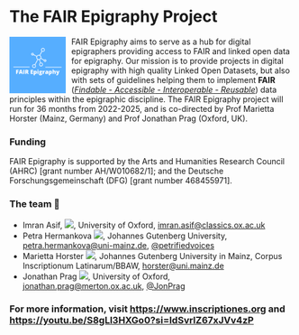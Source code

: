 # The FAIR Epigraphy Project 

<img align="left" style="margin-right: 2%;" width="100" height="100" src="https://github.com/FAIR-epigraphy/home/blob/main/docs/FAIRlogo_canva_lighter.png" title="FAIR Epigraphy logo">

FAIR Epigraphy aims to serve as a hub for digital epigraphers providing access to FAIR and linked open data for epigraphy.
Our mission is to provide projects in digital epigraphy with high quality Linked Open Datasets, but also with sets of guidelines helping them to implement **FAIR** ([*Findable* - *Accessible* - *Interoperable* - *Reusable*](https://www.go-fair.org/fair-principles/)) data principles within the epigraphic discipline.
The FAIR Epigraphy project will run for 36 months from 2022-2025, and is co-directed by Prof Marietta Horster (Mainz, Germany) and Prof Jonathan Prag (Oxford, UK).


### Funding

FAIR Epigraphy is supported by the Arts and Humanities Research Council (AHRC) [grant number AH/W010682/1]; and the Deutsche Forschungsgemeinschaft (DFG) [grant number 468455971].

### The team 🙋‍

* Imran Asif, [![](https://orcid.org/sites/default/files/images/orcid_16x16.png)](https://orcid.org/0000-0002-1144-6265), University of Oxford, imran.asif@classics.ox.ac.uk
* Petra Hermankova [![](https://orcid.org/sites/default/files/images/orcid_16x16.png)](https://orcid.org/0000-0002-6349-0540), Johannes Gutenberg University, petra.hermankova@uni-mainz.de, [@petrifiedvoices](https://github.com/petrifiedvoices)
* Marietta Horster [![](https://orcid.org/sites/default/files/images/orcid_16x16.png)](https://orcid.org/0000-0003-1434-224X), Johannes Gutenberg University in Mainz, Corpus Inscriptionum Latinarum/BBAW, horster@uni.mainz.de
* Jonathan Prag [![](https://orcid.org/sites/default/files/images/orcid_16x16.png)](https://orcid.org/0000-0003-3819-8537), University of Oxford, jonathan.prag@merton.ox.ac.uk, [@JonPrag](https://github.com/JonPrag)

 

### For more information, visit https://www.inscriptiones.org and https://youtu.be/S8gLl3HXGo0?si=IdSvrlZ67xJVv4zP
